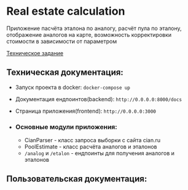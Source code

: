 # Real estate calculation
Приложение пасчёта эталона по аналогу, расчёт пула по эталону, отображение аналогов на карте, возможность корректировки стоимости 
в зависимости от параметром

[Техническое задание](https://github.com/OptikRUS/ht/blob/files/%D0%A2%D0%B5%D1%85%D0%BD%D0%B8%D1%87%D0%B5%D1%81%D0%BA%D0%BE%D0%B5%20%D0%B7%D0%B0%D0%B4%D0%B0%D0%BD%D0%B8%D0%B5.%20%D0%97%D0%B0%D0%B4%D0%B0%D1%87%D0%B0%2006.pdf)

## Техническая документация:
* Запуск проекта в docker: ```docker-compose up```
* Документация ендпоинтов(backend): ```http://0.0.0.0:8000/docs```
* Страница приложения(frontend): ```http://0.0.0.0:3000```

* ### Основные модули приложения:
  * CianParser - класс запроса выборки с сайта cian.ru
  * PoolEstimate - класс расчёта аналогов и эталонов
  * `/analog` и `/etalon` - ендпоинты для получения аналогов и эталонов

## Пользовательская документация:
